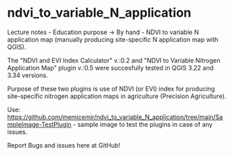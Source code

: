 # ndvi_to_variable_N_application
Lecture notes - Education purpose -> By hand - NDVI to variable N application map (manually producing site-specific N application map with QGIS).

The "NDVI and EVI Index Calculator" v.:0.2 and "NDVI to Variable Nitrogen Application Map" plugin v.:0.5 were succesfully tested in QGIS 3.22 and 3.34 versions.

Purpose of these two plugins is use of NDVI (or EVI) index for producing site-specific nitrogen application maps in agriculture (Precision Agriculture). 

Use: https://github.com/memicemir/ndvi_to_variable_N_application/tree/main/SampleImage-TestPlugin - sample image to test the plugins in case of any issues.

Report Bugs and issues here at GitHub!
